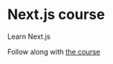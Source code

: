 # Next.js course

Learn Next.js

Follow along with [the course](https://hendrixer.github.io/nextjs-course/)